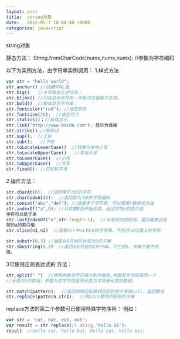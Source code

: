 ```yaml
---
layout: post
title:  string对象
date:   2012-05-7 18:08:48 +0800
categories: javascript
---
```

string对象

静态方法：
String.fromCharCode(numx,numx,numx); //参数为字符编码


以下为实例方法，由字符串实例调用：
1.样式方法
```javascript
var str = "hello world";
str.anchor() //创建HTML锚
str.big()   //大字体显示字符串；
str.blink() //闪动显示字符串，所有浏览器都不支持。
str.bold()  //粗体显示字符串；
str.fontcolor("red"); //指定颜色
str.fontsize(20);  //指定尺寸
str.italics()；//斜体显示
str.link("http://www.baidu.com"); 显示为连接
str.strike();//删除线
str.sup();  //上标
str.sub();   //下标
str.toLocaleLowerCase()  //转换为本地小写
str.toLocaleUpperCase()   //本地大写
str.toLowerCase()  //小写
str.toUpperCase()  //大写
str.fixed(); //打印机字体
```

2.操作方法：
```javascript
str.charAt(0);  //返回索引为0的字符
str.charCodeAt(0);  //返回索引为0的字符编码
str.concat("abc","def"); //连接多个字符串，可以使用+替换该方法
str.indexOf("a",0); //从位置0处开始检索，返回字符a的索引值
字符可以是子串
str.lastIndexOf("a",str.length-1);  //从尾部向前检测，返回最靠近尾 
部的a的索引值
str.slice(n1,n2)  //提取str中n1到n2的字符串，不包含n2位置上的字符

str.substr(0,3) //抽取从0开始的长度为3的子串
str.sbustring(0,3)  //返回从0开始到2的子串，不包括3。参数不能为负 
值。

```
3可使用正则表达式的
方法：
```javascript 
str.split(" ")  //使用参数将字符串分割为数组,参数若为空则返回一个 
//长度为1的数组，参数为空字符则返回长度为字符串长度的数组。

str.match(pattern);  //返回按照匹配模式匹配到的子串或null，返回数组
str.replace(pattern,str1);  //用str1替换匹配到的子串
```

replace方法的第二个参数可已使用特殊字符序列：
例如：
```javascript
var str = 'cat, bat, eat, mat';
var result = str.replace(/(.at)/g,'hello $1');
result  //hello cat, hello bat, hello eat, hello mat;
```
